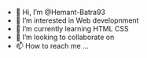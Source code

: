 - 👋 Hi, I’m @Hemant-Batra93
- 👀 I’m interested in Web developnment
- 🌱 I’m currently learning HTML CSS
- 💞️ I’m looking to collaborate on 
- 📫 How to reach me ...

<!---
Hemant-Batra93/Hemant-Batra93 is a ✨ special ✨ repository because its `README.md` (this file) appears on your GitHub profile.
You can click the Preview link to take a look at your changes.
--->
